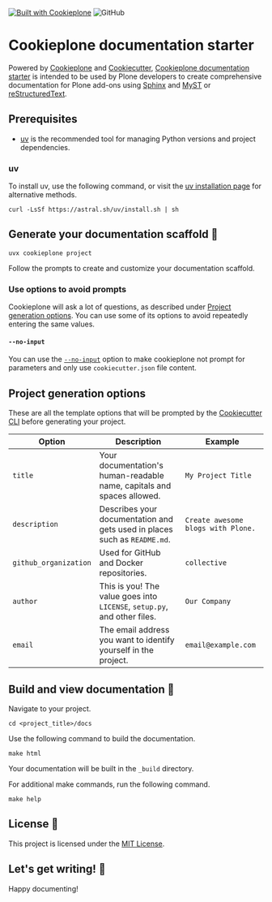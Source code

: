 <!-- [![Cookieplone documentation starter CI](https://github.com/plone/cookieplone-templates/actions/workflows/documentation_starter.yml/badge.svg)](https://github.com/plone/cookieplone-templates/actions/workflows/documentation_starter.yml)  -->
[![Built with Cookieplone](https://img.shields.io/badge/built%20with-Cookiecutter-ff69b4.svg?logo=cookiecutter)](https://github.com/plone/cookieplone-templates/)
![GitHub](https://img.shields.io/github/license/plone/cookieplone-templates)

# Cookieplone documentation starter

Powered by [Cookieplone](https://github.com/plone/cookieplone) and [Cookiecutter](https://github.com/cookiecutter/cookiecutter), [Cookieplone documentation starter](https://github.com/plone/cookieplone-templates/documentation_starter) is intended to be used by Plone developers to create comprehensive documentation for Plone add-ons using [Sphinx](https://www.sphinx-doc.org/en/master/index.html) and [MyST](https://myst-parser.readthedocs.io/en/latest/) or [reStructuredText](https://www.docutils.org/rst.html).

## Prerequisites

-   [uv](https://docs.astral.sh/uv/) is the recommended tool for managing Python versions and project dependencies.

### uv

To install uv, use the following command, or visit the [uv installation page](https://docs.astral.sh/uv/getting-started/installation/) for alternative methods.

```shell
curl -LsSf https://astral.sh/uv/install.sh | sh
```

## Generate your documentation scaffold 🎉

```shell
uvx cookieplone project
```

Follow the prompts to create and customize your documentation scaffold.


### Use options to avoid prompts

Cookieplone will ask a lot of questions, as described under [Project generation options](#project-generation-options).
You can use some of its options to avoid repeatedly entering the same values.


#### `--no-input`

You can use the [`--no-input`](https://cookiecutter.readthedocs.io/en/latest/cli_options.html#cmdoption-cookiecutter-no-input) option to make cookieplone not prompt for parameters and only use `cookiecutter.json` file content.


## Project generation options

These are all the template options that will be prompted by the [Cookiecutter CLI](https://github.com/cookiecutter/cookiecutter) before generating your project.

| Option | Description | Example |
| ------ | ----------- | ------- |
| `title` | Your documentation's human-readable name, capitals and spaces allowed. | `My Project Title` |
| `description` | Describes your documentation and gets used in places such as `README.md`. | `Create awesome blogs with Plone.` |
| `github_organization` | Used for GitHub and Docker repositories. | `collective` |
| `author` | This is you! The value goes into `LICENSE`, `setup.py`, and other files. | `Our Company` |
| `email` | The email address you want to identify yourself in the project. | `email@example.com` |


## Build and view documentation 📖

Navigate to your project.

```shell
cd <project_title>/docs
```

Use the following command to build the documentation.

```shell
make html
```

Your documentation will be built in the `_build` directory.

For additional make commands, run the following command.

```shell
make help
```


## License 📜

This project is licensed under the [MIT License](/LICENSE).


## Let's get writing! 🚀

Happy documenting!
